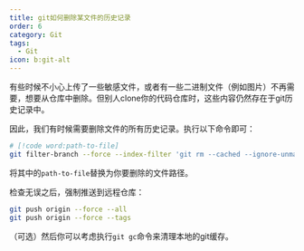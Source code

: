 ```yaml
---
title: git如何删除某文件的历史记录
order: 6
category: Git
tags:
  - Git
icon: b:git-alt
---
```


有些时候不小心上传了一些敏感文件，或者有一些二进制文件（例如图片）不再需要，想要从仓库中删除。但别人clone你的代码仓库时，这些内容仍然存在于git历史记录中。

因此，我们有时候需要删除文件的所有历史记录。执行以下命令即可：

```bash
# [!code word:path-to-file]
git filter-branch --force --index-filter 'git rm --cached --ignore-unmatch path-to-file' --prune-empty --tag-name-filter cat -- --all
```

将其中的`path-to-file`替换为你要删除的文件路径。

检查无误之后，强制推送到远程仓库：

```bash
git push origin --force --all
git push origin --force --tags
```

（可选）然后你可以考虑执行`git gc`命令来清理本地的git缓存。